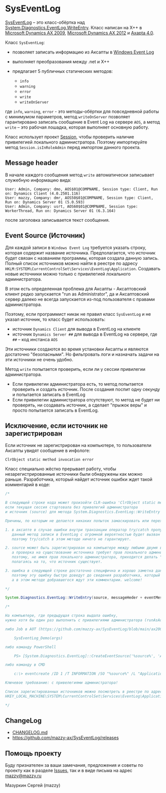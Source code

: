# SysEventLog

[project]:https://github.com/mazzy-ax/SysEventLog
[license]:https://github.com/mazzy-ax/SysEventLog/blob/master/LICENSE
[ax2009]:ax2009
[ax2012]:ax2012
[ax4]:ax4

[SysEventLog][project] &ndash; это класс-обёртка над [System.Diagnostics.EventLog.WriteEntry](https://docs.microsoft.com/en-us/previous-versions/windows/desktop/sidebar/system-diagnostics-eventlog-writeentry). Класс написан на X++ в [Microsoft Dynamics AX 2009][ax2009], [Microsoft Dynamics AX 2012][ax2012] и [Axapta 4.0][ax4].

Класс `SysEventLog`:

* позволяет записать информацию из Аксапты в [Windows Event Log](https://docs.microsoft.com/en-us/windows/win32/wes/windows-event-log)
* выполняет преобразования между .net и Х++
* предлагает 5 публичных статических методов:

  * `info`
  * `warning`
  * `error`
  * `write`
  * `writeOnServer`

где `info`, `warning`, `error` - это методы-обёртки для повседневной работы с минимумом параметров,
метод `writeOnServer` позволяет гарантировано записать сообщение в Event Log на сервере `AOS`,
а метод `write` &ndash; это рабочая лошадка, которая выполняет основную работу.

Класс использует проект [Session](https://github.com/mazzy-ax/Session), чтобы проверить наличие привилегией локального администратора.
Поэтому импортируйте метод `Session.isInRoleAdmin` перед импортом данного проекта.

## Message header

В начале каждого сообщения метод `write` автоматически записывает служебную информацию вида:

````text
User: Admin, Company: dmo, AOS$01@COMPNAME, Session type: Client, Run on: Dynamics Client (4.0.2501.116)
User: mazzy, Company: dmr, AOS50$01@COMPNAME, Session type: Client, Run on: Dynamics Server 01 (5.0.593)
User: Admin, Company: usrt, AOS60$01@COMPNAME, Session type: WorkerThread, Run on: Dynamics Server 01 (6.3.164)
````

после заголовка записывается текст сообщения.

## Event Source (Источник)

Для каждой записи в `Windows Event Log` требуется указать строку, которая содержит название источника.
Предполагается, что источник будет связан с названием программы, которая создала данную запись.
Полный список источников можно найти в реестре по адресу `HKLM:SYSTEM\CurrentControlSet\Services\EventLog\Application`.
Создавать новые источники можно только с привилегией локального администратора.

В этом есть определенная проблема для Аксапты - Аксаптовский клиент редко запускается "run as Administrator",
да и Аксаптовский сервер далеко не всегда запускается из-под пользователя с правами администратора.

Поэтому, если программист никак не правил класс `SysEventLog` и не указал источник, то класс будет использовать:

* источник `Dynamics Client` для вывода в EventLog на клиенте
* источник `Dynamics Server ##` для вывода в EventLog на сервере, где `##` &ndash; код инстанса `AOS`

Эти источники создаются во время установки Аксапты и являются достаточно "безопасными".
Но фильтровать логи и назначать задачи на эти источники не очень удобно.

Метод `write` попытается проверить, если ли у сессии привилегии администратора.

* Если привилегии администратора есть, то метод попытается проверить и создать источник. После создания поспит одну секунду и попытается записать в EventLog
* Если привилегии администратора отсутствуют, то метод не будет ни проверять, ни создавать источник, а сделает "прыжок веры" и просто попытается записать в EventLog.

## Исключение, если источник не зарегистрирован

Если источник не зарегистрирован на компьютере, то пользователи Аксапты увидят сообщение в инфологе:

````text
ClrObject static method invocation error
````

Класс специально жёстко прерывает работу, чтобы незарегистрированные источники были обнаружены как можно раньше. Разработчика, который найдет источник ошибки ждет такой комментарий в коде:

````java
/*

В следующей строке кода может произойти CLR-ошибка 'ClrObject static method invocation error',
если текущая сессия стартовала без привелегий администратора
и источник (source) для метода System.Diagnostics.EventLog::WriteEntry не зарегистирован в реестре.

Причины, по которым не делается никаких попыток замаскировать или перехватить ошибку:

1. в аксапте в случае ошибки внутри транзакции оператор try/catch пропустит все catch внутри транзакции.
   данный метод записи в EventLog с огромной вероятностью будет вызван именно внутри транзакции.
   поэтому try/catch в этом методе ничего не гарантирует.

2. source может быть зарегистрирован на компьютере между любыми двумя вызовами данного метода,
   а проверка на существование источника требует прав локального администратора.
   поэтому, не имея прав локального администратора, приходится делать "прыжок веры",
   полагаясь на то, что источник существует.

3. ошибка в следующей строке достаточно специфична и хорошо заметна даже рядовыми пользователями.
   поэтому эту ошибку быстро доведут до сведения разработчика, который легко сможет найти источник ошибки в этом методе.
   а в этом методе добравшегося ждут эти комментарии. welcome!

*/

System.Diagnostics.EventLog::WriteEntry(source, messageHeder + eventMessage, eventLogEntryType, eventId);

/*

На компьютере, где предыдущая строка выдала ошибку,
нужно хотя бы один раз выполнить с привилегиями администратора (runAsAdministrator):

либо Job в AOT (https://github.com/mazzy-ax/SysEventLog/blob/main/ax2009/Examples/Job_SysEventLog_Demo.xpp)

    SysEventLog_Demo(args)

либо команду PowerShell

    PS> [System.Diagnostics.EventLog]::CreateEventSource('%source%', 'Application')

либо команду в CMD

    c:\> eventcreate /ID 1 /T INFORMATION /SO "%source%" /L "Application" /D log-created

Ключевое требование: с привелегиями администратора!

Список зарегистированных источников можно посмотреть в реестре по адресу:
HKEY_LOCAL_MACHINE\SYSTEM\CurrentControlSet\Services\EventLog\Application

*/
````

## ChangeLog

* [CHANGELOG.md](CHANGELOG.md)
* <https://github.com/mazzy-ax/SysEventLog/releases>

## Помощь проекту

Буду признателен за ваши замечания, предложения и советы по проекту как в разделе [Issues](https://github.com/mazzy-ax/SysEventLog/issues), так и в виде письма на адрес <mazzy@mazzy.ru>

Мазуркин Сергей (mazzy)
